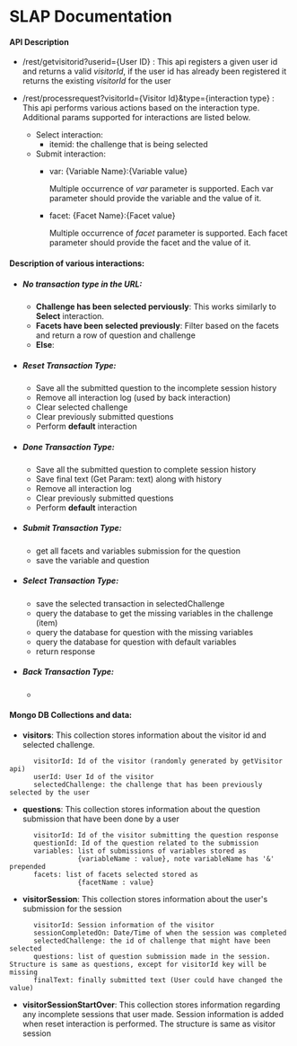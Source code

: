 # SLAP Documentation

#### API Description

* /rest/getvisitorid?userid={User ID} : This api registers a given user id and returns a valid _visitorId_, if the user id has already been registered it returns the existing _visitorId_ for the user

* /rest/processrequest?visitorId={Visitor Id}&type={interaction type} : This api performs various actions based on the interaction type. Additional params supported for interactions are listed below.
  * Select interaction:
    * itemid: the challenge that is being selected
  * Submit interaction:
    * var: {Variable Name}:{Variable value}

      Multiple occurrence of _var_ parameter is supported. Each var parameter should provide the variable and the value of it.

    * facet: {Facet Name}:{Facet value}

      Multiple occurrence of _facet_ parameter is supported. Each facet parameter should provide the facet and the value of it.

#### Description of various interactions:

* ##### No transaction type in the URL:
    * __Challenge has been selected perviously__: This works similarly to __Select__ interaction.
    * __Facets have been selected previously__: Filter based on the facets and return a row of question and challenge
    * __Else__:

* ##### Reset Transaction Type:
    * Save all the submitted question to the incomplete session history
    * Remove all interaction log (used by back interaction)
    * Clear selected challenge
    * Clear previously submitted questions
    * Perform __default__ interaction

* ##### Done Transaction Type:
    * Save all the submitted question to complete session history
    * Save final text (Get Param: text) along with history
    * Remove all interaction log
    * Clear previously submitted questions
    * Perform __default__ interaction

* ##### Submit Transaction Type:
    * get all facets and variables submission for the question
    * save the variable and question

* ##### Select Transaction Type:
    * save the selected transaction in selectedChallenge
    * query the database to get the missing variables in the challenge (item)
    * query the database for question with the missing variables
    * query the database for question with default variables
    * return response 

* ##### Back Transaction Type:
   *

#### Mongo DB Collections and data:

* __visitors__: This collection stores information about the visitor id and selected challenge.

```
      visitorId: Id of the visitor (randomly generated by getVisitor api)
      userId: User Id of the visitor
      selectedChallenge: the challenge that has been previously selected by the user
```

* __questions__: This collection stores information about the question submission that have been done by a user

```
      visitorId: Id of the visitor submitting the question response
      questionId: Id of the question related to the submission
      variables: list of submissions of variables stored as 
                 {variableName : value}, note variableName has '&' prepended
      facets: list of facets selected stored as
                 {facetName : value}
```

* __visitorSession__: This collection stores information about the user's submission for the session

```
      visitorId: Session information of the visitor
      sessionCompletedOn: Date/Time of when the session was completed
      selectedChallenge: the id of challenge that might have been selected
      questions: list of question submission made in the session. Structure is same as questions, except for visitorId key will be missing
      finalText: finally submitted text (User could have changed the value)
```

* __visitorSessionStartOver__: This collection stores information regarding any incomplete sessions that user made. Session information is added when reset interaction is performed. The structure is same as visitor session


